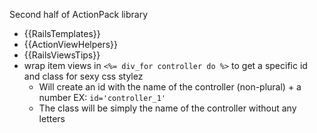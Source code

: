Second half of ActionPack library

* {{RailsTemplates}}
* {{ActionViewHelpers}}
* {{RailsViewsTips}}
* wrap item views in `<%= div_for controller do %>` to get a specific id and class for sexy css stylez
  * Will create an id with the name of the controller (non-plural) + a number EX: `id='controller_1'`
  * The class will be simply the name of the controller without any letters